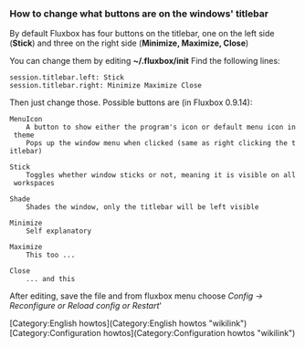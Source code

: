 ### How to change what buttons are on the windows' titlebar

By default Fluxbox has four buttons on the titlebar, one on the left
side (**Stick**) and three on the right side (**Minimize, Maximize,
Close**)

You can change them by editing **\~/.fluxbox/init** Find the following
lines:

`session.titlebar.left: Stick`\
`session.titlebar.right: Minimize Maximize Close`

Then just change those. Possible buttons are (in Fluxbox 0.9.14):

`MenuIcon`\
`    A button to show either the program's icon or default menu icon in theme`\
`    Pops up the window menu when clicked (same as right clicking the titlebar)`

`Stick`\
`    Toggles whether window sticks or not, meaning it is visible on all workspaces`

`Shade`\
`    Shades the window, only the titlebar will be left visible`

`Minimize`\
`    Self explanatory`

`Maximize`\
`    This too ...`

`Close`\
`    ... and this`

After editing, save the file and from fluxbox menu choose *Config -\>
Reconfigure or Reload config or Restart*'

[Category:English howtos](Category:English howtos "wikilink")
[Category:Configuration
howtos](Category:Configuration howtos "wikilink")
